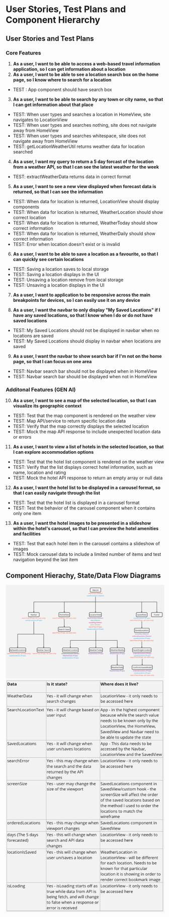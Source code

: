 # User Stories, Test Plans and Component Hierarchy

## User Stories and Test Plans

### Core Features

1. **As a user, I want to be able to access a web-based travel information application, so I can get information about a location**
2. **As a user, I want to be able to see a location search box on the home page, so I know where to search for a location**

- TEST : App component should have search box

3. **As a user, I want to be able to search by any town or city name, so that I can get information about that place**

- TEST: When user types and searches a location in HomeView, site navigates to LocationView
- TEST: When user types and searches nothing, site does not navigate away from HomeView
- TEST: When user types and searches whitespace, site does not navigate away from HomeView
- TEST: getLocationWeatherUtil returns weather data for location searched

4. **As a user, I want my query to return a 5 day forcast of the location from a weather API, so that I can see the latest weather for the week**

- TEST: extractWeatherData returns data in correct format

5. **As a user, I want to see a new view displayed when forecast data is returned, so that I can see the information**

- TEST: When data for location is returned, LocationView should display components
- TEST: When data for location is returned, WeatherLocation should show correct location
- TEST: When data for location is returned, WeatherToday should show correct information
- TEST: When data for location is returned, WeatherDaily should show correct information
- TEST: Error when location doesn't exist or is invalid

6. **As a user, I want to be able to save a location as a favourite, so that I can quickly see certain locations**

- TEST: Saving a location saves to local storage
- TEST: Saving a location displays in the UI
- TEST: Unsaving a location remove from local storage
- TEST: Unsaving a location displays in the UI

7. **As a user, I want to application to be responsive across the main breakpoints for devices, so I can easily use it on any device**

8. **As a user, I want the navbar to only display "My Saved Locations" if I have any saved locations, so that I know when I do or do not have saved locations**

- TEST: My Saved Locations should not be displayed in navbar when no locations are saved
- TEST: My Saved Locations should display in navbar when locations are saved

9. **As a user, I want the navbar to show search bar if I'm not on the home page, so that I can focus on one area**

- TEST: Navbar search bar should not be displayed when in HomeView
- TEST: Navbar search bar should be displayed when not in HomeView

### Additonal Features (GEN AI)

10. **As a user, I want to see a map of the selected location, so that I can visualize its geographic context**

- TEST: Test that the map component is rendered on the weather view
- TEST: Map API/service to return specific location data
- TEST: Verify that the map correctly displays the selected location
- TEST: Mock the map API response to include unexpected location data or errors

11. **As a user, I want to view a list of hotels in the selected location, so that I can explore accommodation options**

- TEST: Test that the hotel list component is rendered on the weather view
- TEST: Verify that the list displays correct hotel information, such as name, location and rating
- TEST: Mock the hotel API response to return an empty array or null data

12. **As a user, I want the hotel list to be displayed in a carousel format, so that I can easily navigate through the list**

- TEST: Test that the hotel list is displayed in a carousel format
- TEST: Test the behavior of the carousel component when it contains only one item

13. **As a user, I want the hotel images to be presented in a slideshow within the hotel's carousel, so that I can preview the hotel amenities and facilities**

- TEST: Test that each hotel item in the carousel contains a slideshow of images
- TEST: Mock carousel data to include a limited number of items and test navigation beyond the last item

## Component Hierachy, State/Data Flow Diagrams

![Component Hierachy](./images/component-hierachy.png)
![State Table](./images/state-table.png)
